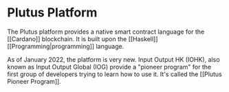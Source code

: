 # Plutus Platform
The Plutus platform provides a native smart contract language for the [[Cardano]] blockchain. It is built upon the [[Haskell]] [[Programming|programming]] language.

As of January 2022, the platform is very new. Input Output HK (IOHK), also known as Input Output Global (IOG) provide a "pioneer program" for the first group of developers trying to learn how to use it. It's called the [[Plutus Pioneer Program]].
